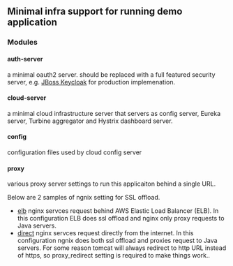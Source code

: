 ## Minimal infra support for running demo application

### Modules
#### auth-server
a minimal oauth2 server. should be replaced with a full featured security server, e.g. [JBoss Keycloak](http://keycloak.jboss.org) for production implemenation.

#### cloud-server
a minimal cloud infrastructure server that servers as config server, Eureka server, Turbine aggregator and Hystrix dashboard server.

#### config
configuration files used by cloud config server

#### proxy
various proxy server settings to run this applicaiton behind a single URL.

Below are 2 samples of ngnix setting for SSL offload. 

* [elb](proxy/nginx_ssl_offload/nginx.conf.dirend_elb) nginx servces request behind AWS Elastic Load Balancer (ELB). In this configuration ELB does ssl offload and nginx only proxy requests to Java servers.
* [direct](proxy/nginx_ssl_offload/nginx.conf.direct) nginx servces request directly from the internet. In this configuration ngnix does both ssl offload and proxies request to Java servers. For some reason tomcat will always redirect to http URL instead of https, so proxy_redirect setting is required to make things work..
   
